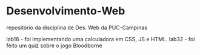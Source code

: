# Desenvolvimento-Web
repositório da disciplina de Des. Web da PUC-Campinas




lab16 - foi implementando uma calculadora em CSS, JS e HTML.
lab32 - foi feito um quiz sobre o jogo Bloodborne